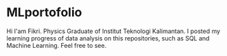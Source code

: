 # MLportofolio

Hi
I'am Fikri. Physics Graduate of Institut Teknologi Kalimantan. I posted my learning progress of data analysis on this repositories, such as SQL and Machine Learning.
Feel free to see.
